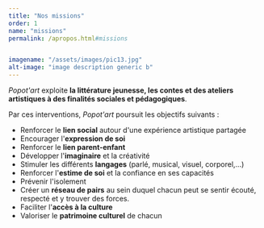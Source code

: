 ```yaml
---
title: "Nos missions"
order: 1
name: "missions"
permalink: /apropos.html#missions


imagename: "/assets/images/pic13.jpg"
alt-image: "image description generic b"
---
```


*Popot'art* exploite **la littérature jeunesse, les contes et des ateliers
artistiques à des finalités sociales et pédagogiques**.

Par ces interventions, *Popot'art* poursuit les objectifs suivants :

* Renforcer le **lien social** autour d'une expérience artistique partagée
* Encourager l'**expression de soi**
* Renforcer le **lien parent-enfant**
* Développer l'**imaginaire** et la créativité
* Stimuler les différents **langages** (parlé, musical, visuel, corporel,...)
* Renforcer l'**estime de soi** et la confiance en ses capacités
* Prévenir l'isolement
* Créer un **réseau de pairs** au sein duquel chacun peut se sentir écouté, respecté et y trouver des forces.
* Faciliter l'**accès à la culture**
* Valoriser le **patrimoine culturel** de chacun
